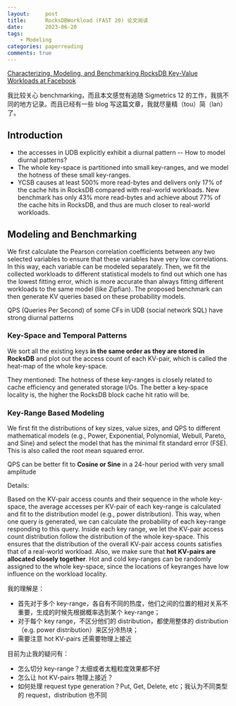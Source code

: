 ```yaml
---
layout:     post
title:      RocksDBWorkload (FAST 20) 论文阅读
date:       2023-06-20
tags:
    - Modeling
categories: paperreading
comments: true
---
```


[Characterizing, Modeling, and Benchmarking RocksDB Key-Value Workloads at Facebook](https://www.usenix.org/system/files/fast20-cao_zhichao.pdf)

我比较关心 benchmarking，而且本文感觉有追随 Sigmetrics 12 的工作，我挑不同的地方记录。而且已经有一些 blog 写这篇文章，我就尽量精（tou）简（lan）了。

## Introduction

- the accesses in UDB explicitly exhibit a diurnal pattern -- How to model diurnal patterns?
- The whole key-space is partitioned into small key-ranges, and we model the hotness of these small key-ranges.
- YCSB causes at least 500% more read-bytes and delivers only 17% of the cache hits in RocksDB compared with real-world workloads. New benchmark has only 43% more read-bytes and achieve about 77% of the cache hits in RocksDB, and thus are much closer to real-world workloads.

## Modeling and Benchmarking

We first calculate the Pearson correlation coefficients between any two selected variables to ensure that these variables have very low correlations. In this way, each variable can be modeled separately. Then, we fit the collected workloads to different statistical models to find out which one has the lowest fitting error, which is more accurate than always fitting different workloads to the same model (like Zipfian). The proposed benchmark can then generate KV queries based on these probability models.

QPS (Queries Per Second) of some CFs in UDB (social network SQL) have strong diurnal patterns

### Key-Space and Temporal Patterns

We sort all the existing keys **in the same order as they are stored in RocksDB** and plot out the access count of each KV-pair, which is called the heat-map of the whole key-space.

They mentioned: The hotness of these key-ranges is closely related to cache efficiency and generated storage I/Os. The better a key-space locality is, the higher the RocksDB block cache hit ratio will be.

### Key-Range Based Modeling

We first fit the distributions of key sizes, value sizes, and QPS to different mathematical models (e.g., Power, Exponential, Polynomial, Webull, Pareto, and Sine) and select the model that has the minimal fit standard error (FSE). This is also called the root mean squared error.

QPS can be better fit to **Cosine or Sine** in a 24-hour period with very small amplitude

Details:

Based on the KV-pair access counts and their sequence in the whole key-space, the average accesses per KV-pair of each key-range is calculated and fit to the distribution model (e.g., power distribution). This way, when one query is generated, we can calculate the probability of each key-range responding to this query. Inside each key range, we let the KV-pair access count distribution follow the distribution of the whole key-space. This ensures that the distribution of the overall KV-pair access counts satisfies that of a real-world workload. Also, we make sure that **hot KV-pairs are allocated closely together**. Hot and cold key-ranges can be randomly assigned to the whole key-space, since the locations of keyranges have low influence on the workload locality.

我的理解是：

- 首先对于多个 key-range，各自有不同的热度，他们之间的位置的相对关系不重要，生成的时候先根据概率选到某个 key-range；
- 对于每个 key range，不区分他们的 distribution，都使用整体的 distribution（e.g. power distribution）来区分冷热块；
- 需要注意 hot KV-pairs 还需要物理上接近

目前为止我的疑问有：

- 怎么切分 key-range？太细或者太粗粒度效果都不好
- 怎么让 hot KV-pairs 物理上接近？
- 如何处理 request type generation？Put, Get, Delete, etc；我认为不同类型的 request，distribution 也不同
